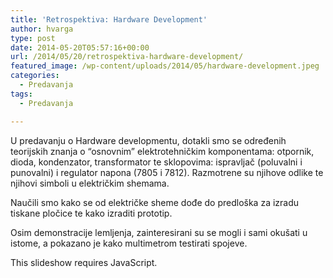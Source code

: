 ```yaml
---
title: 'Retrospektiva: Hardware Development'
author: hvarga
type: post
date: 2014-05-20T05:57:16+00:00
url: /2014/05/20/retrospektiva-hardware-development/
featured_image: /wp-content/uploads/2014/05/hardware-development.jpeg
categories:
  - Predavanja
tags:
  - Predavanja

---
```

U predavanju o Hardware developmentu, dotakli smo se određenih teorijskih znanja o &#8220;osnovnim&#8221; elektrotehničkim komponentama: otpornik, dioda, kondenzator, transformator te sklopovima: ispravljač (poluvalni i punovalni) i regulator napona (7805 i 7812). Razmotrene su njihove odlike te njihovi simboli u električkim shemama.

Naučili smo kako se od električke sheme dođe do predloška za izradu tiskane pločice te kako izraditi prototip.
  
Osim demonstracije lemljenja, zainteresirani su se mogli i sami okušati u istome, a pokazano je kako multimetrom testirati spojeve.

<p class="jetpack-slideshow-noscript robots-nocontent">
  This slideshow requires JavaScript.
</p>

<div id="gallery-1461-2-slideshow" class="slideshow-window jetpack-slideshow slideshow-black" data-trans="fade" data-autostart="1" data-gallery="[{&quot;src&quot;:&quot;https:\/\/www.opensource-osijek.org\/wordpress\/wp-content\/uploads\/2014\/05\/IMG_4268.jpg&quot;,&quot;id&quot;:&quot;1463&quot;,&quot;title&quot;:&quot;IMG_4268&quot;,&quot;alt&quot;:&quot;&quot;,&quot;caption&quot;:&quot;&quot;,&quot;itemprop&quot;:&quot;image&quot;},{&quot;src&quot;:&quot;https:\/\/www.opensource-osijek.org\/wordpress\/wp-content\/uploads\/2014\/05\/IMG_4327.jpg&quot;,&quot;id&quot;:&quot;1465&quot;,&quot;title&quot;:&quot;IMG_4327&quot;,&quot;alt&quot;:&quot;&quot;,&quot;caption&quot;:&quot;&quot;,&quot;itemprop&quot;:&quot;image&quot;},{&quot;src&quot;:&quot;https:\/\/www.opensource-osijek.org\/wordpress\/wp-content\/uploads\/2014\/05\/IMG_4350.jpg&quot;,&quot;id&quot;:&quot;1466&quot;,&quot;title&quot;:&quot;IMG_4350&quot;,&quot;alt&quot;:&quot;&quot;,&quot;caption&quot;:&quot;&quot;,&quot;itemprop&quot;:&quot;image&quot;},{&quot;src&quot;:&quot;https:\/\/www.opensource-osijek.org\/wordpress\/wp-content\/uploads\/2014\/05\/IMG_4280.jpg&quot;,&quot;id&quot;:&quot;1464&quot;,&quot;title&quot;:&quot;IMG_4280&quot;,&quot;alt&quot;:&quot;&quot;,&quot;caption&quot;:&quot;&quot;,&quot;itemprop&quot;:&quot;image&quot;},{&quot;src&quot;:&quot;https:\/\/www.opensource-osijek.org\/wordpress\/wp-content\/uploads\/2014\/05\/IMG_4363.jpg&quot;,&quot;id&quot;:&quot;1469&quot;,&quot;title&quot;:&quot;IMG_4363&quot;,&quot;alt&quot;:&quot;&quot;,&quot;caption&quot;:&quot;&quot;,&quot;itemprop&quot;:&quot;image&quot;},{&quot;src&quot;:&quot;https:\/\/www.opensource-osijek.org\/wordpress\/wp-content\/uploads\/2014\/05\/IMG_4352.jpg&quot;,&quot;id&quot;:&quot;1467&quot;,&quot;title&quot;:&quot;IMG_4352&quot;,&quot;alt&quot;:&quot;&quot;,&quot;caption&quot;:&quot;&quot;,&quot;itemprop&quot;:&quot;image&quot;},{&quot;src&quot;:&quot;https:\/\/www.opensource-osijek.org\/wordpress\/wp-content\/uploads\/2014\/05\/IMG_4371.jpg&quot;,&quot;id&quot;:&quot;1470&quot;,&quot;title&quot;:&quot;IMG_4371&quot;,&quot;alt&quot;:&quot;&quot;,&quot;caption&quot;:&quot;&quot;,&quot;itemprop&quot;:&quot;image&quot;},{&quot;src&quot;:&quot;https:\/\/www.opensource-osijek.org\/wordpress\/wp-content\/uploads\/2014\/05\/IMG_4354.jpg&quot;,&quot;id&quot;:&quot;1468&quot;,&quot;title&quot;:&quot;IMG_4354&quot;,&quot;alt&quot;:&quot;&quot;,&quot;caption&quot;:&quot;&quot;,&quot;itemprop&quot;:&quot;image&quot;},{&quot;src&quot;:&quot;https:\/\/www.opensource-osijek.org\/wordpress\/wp-content\/uploads\/2014\/05\/IMG_4389.jpg&quot;,&quot;id&quot;:&quot;1471&quot;,&quot;title&quot;:&quot;IMG_4389&quot;,&quot;alt&quot;:&quot;&quot;,&quot;caption&quot;:&quot;&quot;,&quot;itemprop&quot;:&quot;image&quot;}]" itemscope itemtype="https://schema.org/ImageGallery">
</div>